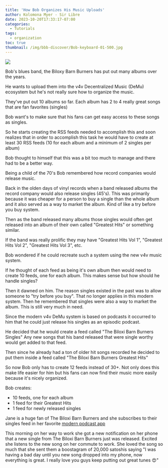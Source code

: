 ```yaml
---
title: 'How Bob Organizes His Music Uploads'
author: Kolomona Myer - Sir Libre
date: 2023-10-20T17:33:17-07:00
categories:
  - Tutorials
tags:
  - organization
toc: true
thumbnail: /img/bbb-discover/Bob-keyboard-01-500.jpg
---
```

![](/img/Bob-keyboard-01-500.jpg)


Bob's blues band, the Biloxy Barn Burners has put out many albums over the years.

He wants to upload them into the v4v Decentralized Music (DeMu) ecosystem but he's not really sure how to organize the music.

They've put out 10 albums so far. Each album has 2 to 4 really great songs that are fan favorites (singles)

Bob want's to make sure that his fans can get easy access to these songs as singles.

So he starts creating the RSS feeds needed to accomplish this and soon realizes that in order to accomplish this task he would have to create at least 30 RSS feeds (10 for each album and a minimum of 2 singles per album)

Bob thought to himself that this was a bit too much to manage and there had to be a better way.

Being a child of the 70's Bob remembered how record companies would release music. 

Back in the olden days of vinyl records when a band released albums the record company would also release singles (45's). This was primarily because it was cheaper for a person to buy a single than the whole album and it also served as a way to market the album. Kind of like a try before you buy system.

Then as the band released many albums those singles would often get released into an album of their own called "Greatest Hits" or something similar.

If the band was really prolific they may have "Greatest Hits Vol 1", "Greatest Hits Vol 2", "Greatest Hits Vol 3", etc.

Bob wondered if he could recreate such a system using the new v4v music system.

If he thought of each feed as being it's own album then would need to create 10 feeds, one for each album. This makes sense but how should he handle singles?

Then it dawned on him. The reason singles existed in the past was to allow someone to "try before you buy". That no longer applies in this modern system. Then he remembered that singles were also a way to market the album. This is still very much in need.

Since the modern v4v DeMu system is based on podcasts it occurred to him that he could just release his singles as an episodic podcast.

He decided that he would create a feed called "The Biloxi Barn Burners Singles" Any new songs that his band released that were single worthy would get added to that feed.

Then since he already had a ton of older hit songs recorded he decided to put them inside a feed called "The Biloxi Barn Burners Greatest Hits"

So now Bob only has to create 12 feeds instead of 30+. Not only does this make life easier for him but his fans can now find their music more easily because it's nicely organized.

Bob creates:
- 10 feeds, one for each album
- 1 feed for their Greatest Hits
- 1 feed for newly released singles


Jane is a huge fan of The Biloxi Barn Burners and she subscribes to their singles feed in her favorite [modern podcast app](https://podcastindex.org/apps?appTypes=app&elements=Value%2CBoostagrams)

This morning on her way to work she got a new notification on her phone that a new single from The Biloxi Barn Burners just was released. Excited she listens to the new song on her commute to work. She loved the song so much that she sent them a boostagram of 20,000 satoshis saying "I was having a bad day until you new song dropped into my phone, now everything is great. I really love you guys keep putting out great tunes 😍"


